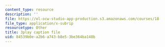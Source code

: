 ```yaml
---
content_type: resource
description: ''
file: https://ol-ocw-studio-app-production.s3.amazonaws.com/courses/18-01sc-single-variable-calculus-fall-2010/84539b0ea2b6a743b8e53be364ba148b_-MI0b4h3rS0.srt
file_type: application/x-subrip
resourcetype: Other
title: 3play caption file
uid: 84539b0e-a2b6-a743-b8e5-3be364ba148b
---
```

